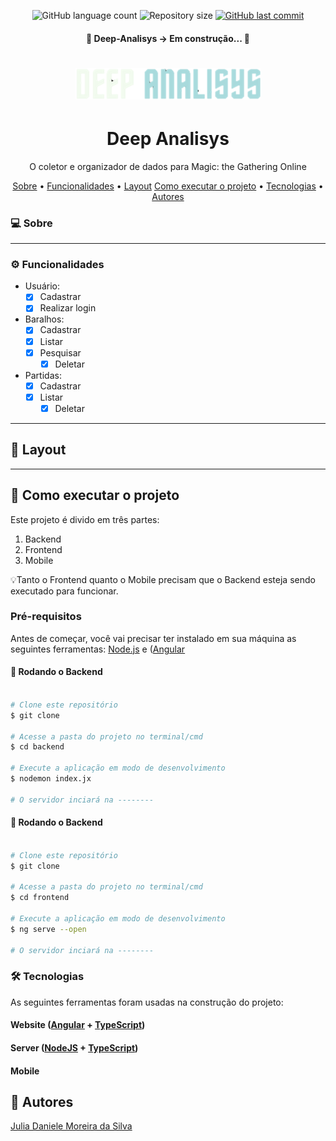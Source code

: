 <p align="center">
  <img alt="GitHub language count" src="https://img.shields.io/github/languages/count/juliadsilva/Deep-Analisys?style=social">

  <img alt="Repository size" src="https://img.shields.io/github/repo-size/juliadsilva/Deep-Analisys?style=social">
  
  <a href="https://github.com/juliadsilva/Deep-Analisys/commits/master">
    <img alt="GitHub last commit" src="https://img.shields.io/github/last-commit/juliadsilva/Deep-Analisys?style=social">
  </a>
</p>

<h4 align="center"> 
	🚧  Deep-Analisys -> Em construção...  🚧
</h4>

<h1 align="center">
    <img alt="NextLevelWeek" title="#NextLevelWeek" src="./frontend/src/assets/img/logo.png" />
</h1>

<h1 align="center">Deep Analisys</h1>
<p align="center">O coletor e organizador de dados para Magic: the Gathering Online</p>

<p align="center">
 <a href="#sobre">Sobre</a> •
 <a href="#funcionalidades">Funcionalidades</a> •
 <a href="#layout">Layout</a> 	
 <a href="#como-executar-o-projetor">Como executar o projeto</a> • 
 <a href="#tecnologias">Tecnologias</a> • 
 <a href="#autores">Autores</a>
</p>

### 💻 Sobre

---

### ⚙️ Funcionalidades

 - Usuário:
	  - [x] Cadastrar  
	  - [x] Realizar login	  
  - Baralhos:
	  - [x] Cadastrar 
	  - [x] Listar
	  - [x] Pesquisar
    	  - [x] Deletar 
 - Partidas:
	  - [x] Cadastrar 
	  - [x] Listar
          - [x] Deletar  

---

## 🎨 Layout
---

## 🚀 Como executar o projeto

Este projeto é divido em três partes:
1. Backend  
2. Frontend 
3. Mobile 

💡Tanto o Frontend quanto o Mobile precisam que o Backend esteja sendo executado para funcionar.

### Pré-requisitos

Antes de começar, você vai precisar ter instalado em sua máquina as seguintes ferramentas:
[Node.js](https://nodejs.org/en/) e  ([Angular](https://angular.io/docs/) 

#### 🎲 Rodando o Backend

```bash

# Clone este repositório
$ git clone 

# Acesse a pasta do projeto no terminal/cmd
$ cd backend

# Execute a aplicação em modo de desenvolvimento
$ nodemon index.jx

# O servidor inciará na --------

```

#### 🎲 Rodando o Backend

```bash

# Clone este repositório
$ git clone 

# Acesse a pasta do projeto no terminal/cmd
$ cd frontend

# Execute a aplicação em modo de desenvolvimento
$ ng serve --open

# O servidor inciará na --------

```

### 🛠 Tecnologias

As seguintes ferramentas foram usadas na construção do projeto:

#### **Website**  ([Angular](https://angular.io/docs/)  +  [TypeScript](https://www.typescriptlang.org/))

#### **Server** ([NodeJS](https://nodejs.org/en/)  + [TypeScript](https://www.typescriptlang.org/))

#### **Mobile**


## 🦸 Autores
<a href="https://github.com/juliadsilva">Julia Daniele Moreira da Silva </a>
 
    

